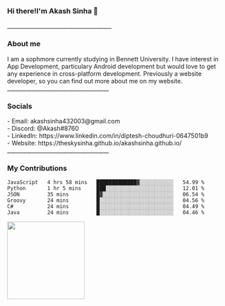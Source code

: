 <h3>Hi there!I'm Akash Sinha 👋</h3>
______________________________________
<h3>About me</h3>
I am a sophmore currently studying in Bennett University. I have interest in App Development, particulary Android development but would love to get any experience in cross-platform development. Previously a website developer, so you can find out more about me on my website.
_____________________________________
<h3>Socials</h3>
 - Email: akashsinha432003@gmail.com<br>
 - Discord: @Akash#8760<br>
 - LinkedIn: https://www.linkedin.com/in/diptesh-choudhuri-0647501b9<br>
 - Website: https://theskysinha.github.io/akashsinha.github.io/<br>
_____________________________________
<h3>My Contributions</h3>

<!--START_SECTION:waka-->

```text
JavaScript   4 hrs 58 mins   █████████████▓░░░░░░░░░░░   54.99 %
Python       1 hr 5 mins     ███░░░░░░░░░░░░░░░░░░░░░░   12.01 %
JSON         35 mins         █▓░░░░░░░░░░░░░░░░░░░░░░░   06.54 %
Groovy       24 mins         █░░░░░░░░░░░░░░░░░░░░░░░░   04.56 %
C#           24 mins         █░░░░░░░░░░░░░░░░░░░░░░░░   04.49 %
Java         24 mins         █░░░░░░░░░░░░░░░░░░░░░░░░   04.46 %
```

<!--END_SECTION:waka-->

<img height="180em" src="https://github-readme-stats.vercel.app/api?username=theskysinha&show_icons=true&hide_border=true&&count_private=true&include_all_commits=true" />
<!---
theskysinha/theskysinha is a ✨ special ✨ repository because its `README.md` (this file) appears on your GitHub profile.
You can click the Preview link to take a look at your changes.
--->
